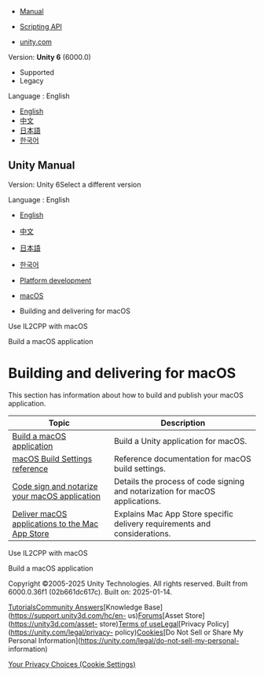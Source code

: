 [](https://docs.unity3d.com)

  * [Manual](../Manual/index.html)
  * [Scripting API](../ScriptReference/index.html)

  * [unity.com](https://unity.com/)

Version: **Unity 6** (6000.0)

  * Supported
  * Legacy

Language : English

  * [English](/Manual/macos-delivery.html)
  * [中文](/cn/current/Manual/macos-delivery.html)
  * [日本語](/ja/current/Manual/macos-delivery.html)
  * [한국어](/kr/current/Manual/macos-delivery.html)

[](https://docs.unity3d.com)

## Unity Manual

Version: Unity 6Select a different version

Language : English

  * [English](/Manual/macos-delivery.html)
  * [中文](/cn/current/Manual/macos-delivery.html)
  * [日本語](/ja/current/Manual/macos-delivery.html)
  * [한국어](/kr/current/Manual/macos-delivery.html)

  * [Platform development ](PlatformSpecific.html)
  * [macOS](AppleMac.html)
  * Building and delivering for macOS

[](macOSIL2CPPScriptingBackend.html)

Use IL2CPP with macOS

[](macos-building.html)

Build a macOS application

# Building and delivering for macOS

This section has information about how to build and publish your macOS
application.

**Topic** | **Description**  
---|---  
[Build a macOS application](macos-building.html) | Build a Unity application for macOS.  
[macOS Build Settings reference](macosbuildsettings.html) | Reference documentation for macOS build settings.  
[Code sign and notarize your macOS application](macos-building-notarization.html) | Details the process of code signing and notarization for macOS applications.  
[Deliver macOS applications to the Mac App Store](macos-distribution-mac-app-store.html) | Explains Mac App Store specific delivery requirements and considerations.  
  
[](macOSIL2CPPScriptingBackend.html)

Use IL2CPP with macOS

[](macos-building.html)

Build a macOS application

Copyright ©2005-2025 Unity Technologies. All rights reserved. Built from
6000.0.36f1 (02b661dc617c). Built on: 2025-01-14.

[Tutorials](https://learn.unity.com/)[Community
Answers](https://answers.unity3d.com)[Knowledge
Base](https://support.unity3d.com/hc/en-
us)[Forums](https://forum.unity3d.com)[Asset Store](https://unity3d.com/asset-
store)[Terms of
use](https://docs.unity3d.com/Manual/TermsOfUse.html)[Legal](https://unity.com/legal)[Privacy
Policy](https://unity.com/legal/privacy-
policy)[Cookies](https://unity.com/legal/cookie-policy)[Do Not Sell or Share
My Personal Information](https://unity.com/legal/do-not-sell-my-personal-
information)

[Your Privacy Choices (Cookie Settings)](javascript:void\(0\);)

